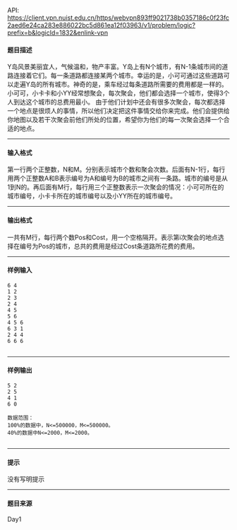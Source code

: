 API: https://client.vpn.nuist.edu.cn/https/webvpn893ff9021738b0357186c0f23fc2aed6e24ca283e886022bc5d861ea12f03963/v1/problem/logic?prefix=b&logicId=1832&enlink-vpn

#### 题目描述

Y岛风景美丽宜人，气候温和，物产丰富。Y岛上有N个城市，有N-1条城市间的道路连接着它们。每一条道路都连接某两个城市。幸运的是，小可可通过这些道路可以走遍Y岛的所有城市。神奇的是，乘车经过每条道路所需要的费用都是一样的。小可可，小卡卡和小YY经常想聚会，每次聚会，他们都会选择一个城市，使得3个人到达这个城市的总费用最小。 由于他们计划中还会有很多次聚会，每次都选择一个地点是很烦人的事情，所以他们决定把这件事情交给你来完成。他们会提供给你地图以及若干次聚会前他们所处的位置，希望你为他们的每一次聚会选择一个合适的地点。

---

#### 输入格式

第一行两个正整数，N和M。分别表示城市个数和聚会次数。后面有N-1行，每行用两个正整数A和B表示编号为A和编号为B的城市之间有一条路。城市的编号是从1到N的。再后面有M行，每行用三个正整数表示一次聚会的情况：小可可所在的城市编号，小卡卡所在的城市编号以及小YY所在的城市编号。

---

#### 输出格式

一共有M行，每行两个数Pos和Cost，用一个空格隔开。表示第i次聚会的地点选择在编号为Pos的城市，总共的费用是经过Cost条道路所花费的费用。

---

#### 样例输入
```
6 4
1 2
2 3
2 4
4 5
5 6
4 5 6
6 3 1
2 4 4
6 6 6


```

---

#### 样例输出
```
5 2
2 5
4 1
6 0

数据范围：
100%的数据中，N<=500000，M<=500000。
40%的数据中N<=2000，M<=2000。


```

---

#### 提示

没有写明提示

---

#### 题目来源

Day1